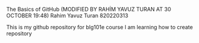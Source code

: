 The Basics of GitHub (MODIFIED BY RAHİM YAVUZ TURAN AT 30 OCTOBER 19:48)
Rahim Yavuz Turan 820220313

This is my github repository for blg101e course
I am learning how to create repository
